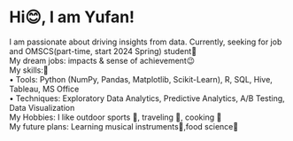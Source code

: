 # Hi:blush:, I am Yufan!
I am passionate about driving insights from data. Currently, seeking for job and OMSCS(part-time, start 2024 Spring) student💓<br>
My dream jobs: impacts & sense of achievement😉<br>
My skills:👏<br>
• Tools: Python (NumPy, Pandas, Matplotlib, Scikit-Learn), R, SQL, Hive, Tableau, MS Office<br>
• Techniques: Exploratory Data Analytics, Predictive Analytics, A/B Testing, Data Visualization<br>
My Hobbies: I like outdoor sports 🐾, traveling 🌆, cooking 🍪 <br>
My future plans: Learning musical instruments🎸,food science:oden:	<br>

